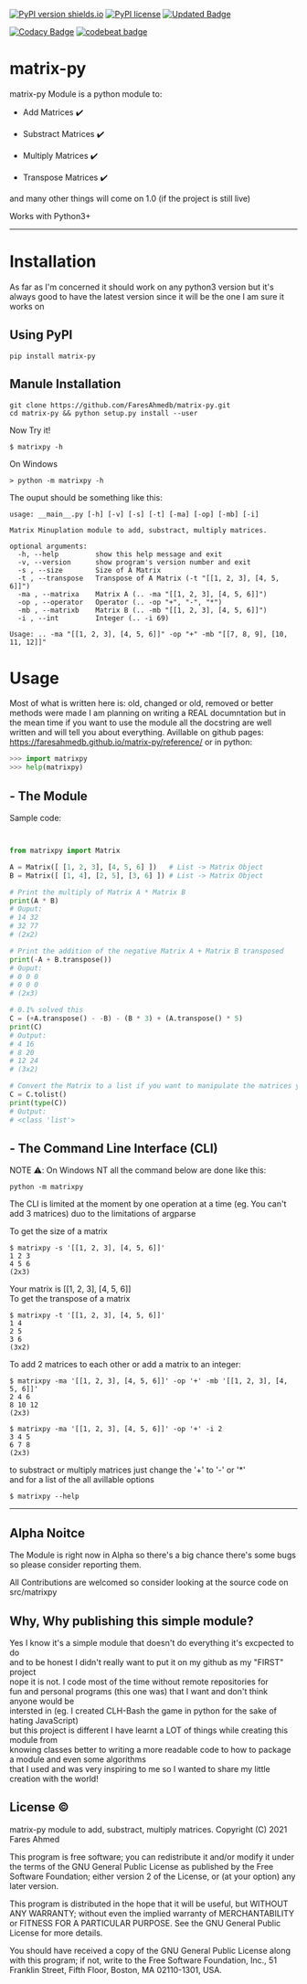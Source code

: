 [![PyPI version shields.io](https://img.shields.io/pypi/v/matrix-py.svg)](https://pypi.python.org/pypi/matrix-py/)
[![PyPI license](https://img.shields.io/pypi/l/matrix-py.svg)](https://pypi.python.org/pypi/matrix-py/)
[![Updated Badge](https://badges.pufler.dev/updated/FaresAhmedb/matrix-py)](https://badges.pufler.dev)

[![Codacy Badge](https://app.codacy.com/project/badge/Grade/480bf6060f5a49938991f62a368f8859)](https://www.codacy.com/gh/FaresAhmedb/matrix-py/dashboard?utm_source=github.com&amp;utm_medium=referral&amp;utm_content=FaresAhmedb/matrix-py&amp;utm_campaign=Badge_Grade)
[![codebeat badge](https://codebeat.co/badges/b51ca73f-6ba1-443f-ae4d-fd9f541176b2)](https://codebeat.co/projects/github-com-faresahmedb-matrix-py-main)

# matrix-py
matrix-py Module is a python module to:

  - Add Matrices :heavy_check_mark:

  - Substract Matrices :heavy_check_mark:

  - Multiply Matrices :heavy_check_mark:

  - Transpose Matrices :heavy_check_mark:

and many other things will come on 1.0 (if the project is still live)

Works with Python3+ 

---

# Installation
As far as I'm concerned it should work on any python3 version but it's always good to have the latest version since it will be the one I am sure it works on

## Using PyPI
```console
pip install matrix-py
```

## Manule Installation
```console
git clone https://github.com/FaresAhmedb/matrix-py.git
cd matrix-py && python setup.py install --user
```

Now Try it! 
```console
$ matrixpy -h
```
On Windows
```console
> python -m matrixpy -h
```

The ouput should be something like this:
```console
usage: __main__.py [-h] [-v] [-s] [-t] [-ma] [-op] [-mb] [-i]

Matrix Minuplation module to add, substract, multiply matrices.

optional arguments:
  -h, --help         show this help message and exit
  -v, --version      show program's version number and exit
  -s , --size        Size of A Matrix
  -t , --transpose   Transpose of A Matrix (-t "[[1, 2, 3], [4, 5, 6]]")
  -ma , --matrixa    Matrix A (.. -ma "[[1, 2, 3], [4, 5, 6]]")
  -op , --operator   Operator (.. -op "+", "-", "*")
  -mb , --matrixb    Matrix B (.. -mb "[[1, 2, 3], [4, 5, 6]]")
  -i , --int         Integer (.. -i 69)

Usage: .. -ma "[[1, 2, 3], [4, 5, 6]]" -op "+" -mb "[[7, 8, 9], [10, 11, 12]]"
```

# Usage
Most of what is written here is: old, changed or old, removed or better methods were made
I am planning on writing a REAL documntation but in the mean time if you want to use the module
all the docstring are well written and will tell you about everything.
Avillable on github pages: https://faresahmedb.github.io/matrix-py/reference/
or in python:
```python
>>> import matrixpy
>>> help(matrixpy)
```

## - The Module
Sample code:
```python


from matrixpy import Matrix

A = Matrix([ [1, 2, 3], [4, 5, 6] ])   # List -> Matrix Object
B = Matrix([ [1, 4], [2, 5], [3, 6] ]) # List -> Matrix Object

# Print the multiply of Matrix A * Matrix B
print(A * B)
# Ouput:
# 14 32
# 32 77
# (2x2)

# Print the addition of the negative Matrix A + Matrix B transposed
print(-A + B.transpose()) 
# Ouput:
# 0 0 0
# 0 0 0
# (2x3)

# 0.1% solved this
C = (+A.transpose() - -B) - (B * 3) + (A.transpose() * 5)
print(C)
# Output:
# 4 16
# 8 20
# 12 24
# (3x2)

# Convert the Matrix to a list if you want to manipulate the matrices yourself
C = C.tolist()
print(type(C))
# Output:
# <class 'list'>
```

## - The Command Line Interface (CLI)
NOTE :warning:: On Windows NT all the command  below are done like this:
```
python -m matrixpy
```

The CLI is limited at the moment by one  operation at a time (eg. You can't add 3 matrices) duo to the limitations of argparse 

To get the size of a matrix
```console
$ matrixpy -s '[[1, 2, 3], [4, 5, 6]]'
1 2 3
4 5 6
(2x3)
```
Your matrix is [[1, 2, 3], [4, 5, 6]] \
To get the transpose of a matrix
```console
$ matrixpy -t '[[1, 2, 3], [4, 5, 6]]'
1 4
2 5
3 6
(3x2)
```
To add 2 matrices to each other or add a matrix to an integer:
```console
$ matrixpy -ma '[[1, 2, 3], [4, 5, 6]]' -op '+' -mb '[[1, 2, 3], [4, 5, 6]]'
2 4 6
8 10 12
(2x3)

$ matrixpy -ma '[[1, 2, 3], [4, 5, 6]]' -op '+' -i 2
3 4 5
6 7 8
(2x3)
```
to substract or multiply matrices just change the '+' to '-' or '*' \
and for a list of the all avillable options
```
$ matrixpy --help
```
---

## Alpha Noitce
The Module is right now in Alpha so there's a big chance there's
some bugs so please consider reporting them.

All Contributions are welcomed so consider looking at the source
code on src/matrixpy

## Why, Why publishing this simple module?
Yes I know it's a simple module that doesn't do everything it's excpected to do \
and to be honest I didn't really want to put it on my github as my "FIRST" project \
nope it is not. I code most of the time without remote repositories for \
fun and personal programs (this one was) that I want and don't think anyone would be \
intersted in (eg. I created CLH-Bash the game in python for the sake of hating JavaScript) \
but this project is different I have learnt a LOT of things while creating this module from \
knowing classes better to writing a more readable code to how to package a module and even some algorithms \
that I used and was very inspiring to me so I wanted to share my little creation with the world!

## License &copy;
matrix-py module to add, substract, multiply matrices.
Copyright (C) 2021 Fares Ahmed

This program is free software; you can redistribute it and/or
modify it under the terms of the GNU General Public License
as published by the Free Software Foundation; either version 2
of the License, or (at your option) any later version.

This program is distributed in the hope that it will be useful,
but WITHOUT ANY WARRANTY; without even the implied warranty of
MERCHANTABILITY or FITNESS FOR A PARTICULAR PURPOSE.  See the
GNU General Public License for more details.

You should have received a copy of the GNU General Public License
along with this program; if not, write to the Free Software
Foundation, Inc., 51 Franklin Street, Fifth Floor, Boston, MA  02110-1301, USA.
